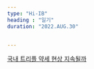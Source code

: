 ```yaml
---
type: "Hi-IB"
heading : "일기"
duration: "2022.AUG.30"


---
```

 
 
 

[국내 트리플 약세 현상 지속될까](/todo/images/[30071816]_221601.pdf)




